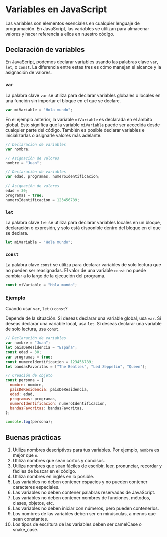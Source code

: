 # Variables en JavaScript

Las variables son elementos esenciales en cualquier lenguaje de programación. En JavaScript, las variables se utilizan para almacenar valores y hacer referencia a ellos en nuestro código.

## Declaración de variables

En JavaScript, podemos declarar variables usando las palabras clave `var`, `let`, o `const`. La diferencia entre estas tres es cómo manejan el alcance y la asignación de valores.

### `var`

La palabra clave `var` se utiliza para declarar variables globales o locales en una función sin importar el bloque en el que se declare.

```js
var miVariable = "Hola mundo";
```

En el ejemplo anterior, la variable `miVariable` es declarada en el ámbito global. Esto significa que la variable `miVariable` puede ser accedida desde cualquier parte del código. También es posible declarar variables e inicializarlas o asignarle valores más adelante.

```js
// Declaración de variables
var nombre;

// Asignación de valores
nombre = "Juan";

// Declaración de variables
var edad, programas, numeroIdentificacion;

// Asignación de valores
edad = 30;
programas = true;
numeroIdentificacion = 123456789;
```

### `let`

La palabra clave `let` se utiliza para declarar variables locales en un bloque, declaración o expresión, y solo está disponible dentro del bloque en el que se declara.

```js
let miVariable = "Hola mundo";
```

### `const`

La palabra clave `const` se utiliza para declarar variables de solo lectura que no pueden ser reasignadas. El valor de una variable `const` no puede cambiar a lo largo de la ejecución del programa.

```js
const miVariable = "Hola mundo";
```

### Ejemplo

Cuando usar `var`, `let` o `const`?

Depende de la situación. Si deseas declarar una variable global, usa `var`. Si deseas declarar una variable local, usa `let`. Si deseas declarar una variable de solo lectura, usa `const`.

```javascript
// Declaración de variables
var nombre = "Juan";
let paisDeResidencia = "España";
const edad = 30;
var programas = true;
const numeroIdentificacion = 123456789;
let bandasFavoritas = ["The Beatles", "Led Zeppelin", "Queen"];

// Creación de objeto
const persona = {
  nombre: nombre,
  paisDeResidencia: paisDeResidencia,
  edad: edad,
  programas: programas,
  numeroIdentificacion: numeroIdentificacion,
  bandasFavoritas: bandasFavoritas,
};

console.log(persona);
```

## Buenas prácticas

1. Utiliza nombres descriptivos para tus variables. Por ejemplo, `nombre` es mejor que `n`.
2. Utiliza nombres que sean cortos y concisos.
3. Utiliza nombres que sean fáciles de escribir, leer, pronunciar, recordar y fáciles de buscar en el código.
4. Utiliza nombres en inglés en lo posible.
5. Las variables no deben contener espacios y no pueden contener caracteres especiales.
6. Las variables no deben contener palabras reservadas de JavaScript.
7. Las variables no deben contener nombres de funciones, métodos, clases, objetos, etc.
8. Las variables no deben iniciar con números, pero pueden contenerlos.
9. Los nombres de las variables deben ser en minúsculas, a menos que sean constantes.
10. Los tipos de escritura de las variables deben ser camelCase o snake_case.
